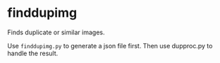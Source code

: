 # finddupimg
Finds duplicate or similar images.

Use `finddupimg.py` to generate a json file first. Then use dupproc.py to
handle the result.
